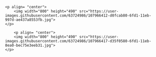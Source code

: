     
    
    
    
    
    <p align= "center">
        <img width="800" height="490" src="https://user-images.githubusercontent.com/63724986/107966412-d0fcab80-6fd1-11eb-997d-ae437a8553fb.jpg"> 
    </p>
    
        <p align= "center">
        <img width="800" height="490" src="https://user-images.githubusercontent.com/63724986/107966417-d35f0580-6fd1-11eb-8ea0-bec75e3eeb31.jpg"> 
    </p>
